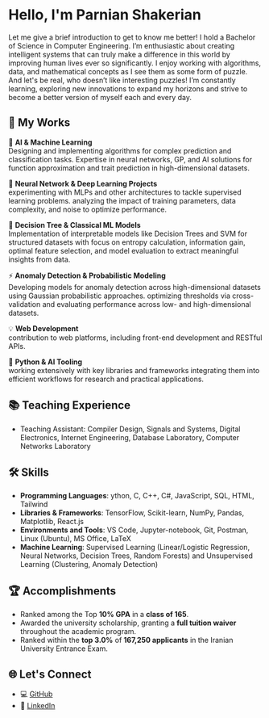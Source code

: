 # Hello, I'm Parnian Shakerian 

Let me give a brief introduction to get to know me better! I hold a Bachelor of Science in Computer Engineering. I’m enthusiastic about creating intelligent systems that can truly make a difference in this world by improving human lives ever so significantly. I enjoy working with algorithms, data, and mathematical concepts as I see them as some form of puzzle. And let's be real, who doesn’t like interesting puzzles! I’m constantly learning, exploring new innovations to expand my horizons and strive to become a better version of myself each and every day.


## 💼 My Works

🤖 **AI & Machine Learning**  
Designing and implementing algorithms for complex prediction and classification tasks. Expertise in neural networks, GP, and AI solutions for function approximation and trait prediction in high-dimensional datasets.

🧠 **Neural Network & Deep Learning Projects**  
experimenting with MLPs and other architectures to tackle supervised learning problems. analyzing the impact of training parameters, data complexity, and noise to optimize performance.

🌲 **Decision Tree & Classical ML Models**  
Implementation of interpretable models like Decision Trees and SVM for structured datasets with focus on entropy calculation, information gain, optimal feature selection, and model evaluation to extract meaningful insights from data.

⚡ **Anomaly Detection & Probabilistic Modeling**  
Developing models for anomaly detection across high-dimensional datasets using Gaussian probabilistic approaches. optimizing thresholds via cross-validation and evaluating performance across low- and high-dimensional datasets.

💡 **Web Development**  
contribution to web platforms, including front-end development and RESTful APIs.

🐍 **Python & AI Tooling**  
working extensively with key libraries and frameworks integrating them into efficient workflows for research and practical applications.


## 📚 Teaching Experience
- Teaching Assistant: Compiler Design, Signals and Systems, Digital Electronics, Internet Engineering, Database Laboratory, Computer Networks Laboratory

## 🛠️ Skills
- **Programming Languages**: ython, C, C++, C#, JavaScript, SQL, HTML, Tailwind
- **Libraries & Frameworks**: TensorFlow, Scikit-learn, NumPy, Pandas, Matplotlib, React.js
- **Environments and Tools**: VS Code, Jupyter-notebook, Git, Postman, Linux (Ubuntu), MS Office, LaTeX
- **Machine Learning**: Supervised Learning (Linear/Logistic Regression, Neural Networks, Decision Trees, Random Forests) and Unsupervised Learning (Clustering, Anomaly Detection)


## 🏆 Accomplishments
- Ranked among the Top **10% GPA** in a **class of 165**.
- Awarded the university scholarship, granting a **full tuition waiver** throughout the academic program.
- Ranked within the **top 3.0%** of **167,250 applicants** in the Iranian University Entrance Exam.


## 🌐 Let's Connect
- 💻 [GitHub](https://github.com/Parnian-Shakerian)
- 🔗 [LinkedIn](http://www.linkedin.com/in/parnian-shakerian)
